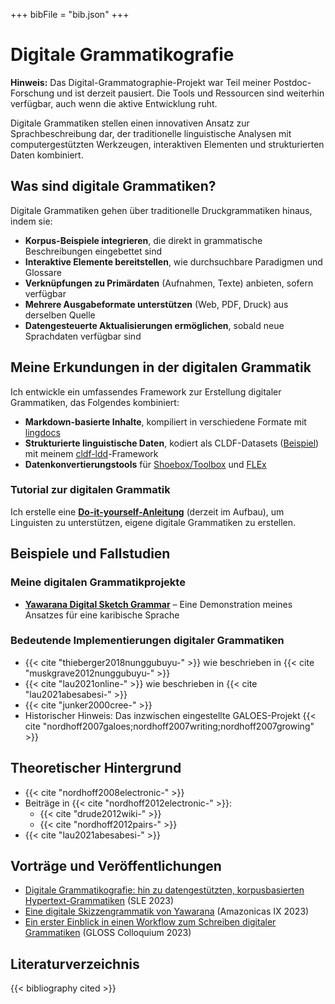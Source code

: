 +++
bibFile = "bib.json"
+++

# Digitale Grammatikografie

**Hinweis:** Das Digital-Grammatographie-Projekt war Teil meiner Postdoc-Forschung und ist derzeit pausiert. Die Tools und Ressourcen sind weiterhin verfügbar, auch wenn die aktive Entwicklung ruht.

Digitale Grammatiken stellen einen innovativen Ansatz zur Sprachbeschreibung dar, der traditionelle linguistische Analysen mit computergestützten Werkzeugen, interaktiven Elementen und strukturierten Daten kombiniert.

## Was sind digitale Grammatiken?

Digitale Grammatiken gehen über traditionelle Druckgrammatiken hinaus, indem sie:

- **Korpus-Beispiele integrieren**, die direkt in grammatische Beschreibungen eingebettet sind
- **Interaktive Elemente bereitstellen**, wie durchsuchbare Paradigmen und Glossare
- **Verknüpfungen zu Primärdaten** (Aufnahmen, Texte) anbieten, sofern verfügbar
- **Mehrere Ausgabeformate unterstützen** (Web, PDF, Druck) aus derselben Quelle
- **Datengesteuerte Aktualisierungen ermöglichen**, sobald neue Sprachdaten verfügbar sind

## Meine Erkundungen in der digitalen Grammatik

Ich entwickle ein umfassendes Framework zur Erstellung digitaler Grammatiken, das Folgendes kombiniert:

- **Markdown-basierte Inhalte**, kompiliert in verschiedene Formate mit [lingdocs](https://fl.mt/lingdocs)
- **Strukturierte linguistische Daten**, kodiert als CLDF-Datasets ([Beispiel](https://github.com/caribank/yawarana-corpus-cldf)) mit meinem [cldf-ldd](https://fl.mt/cldf-ldd)-Framework
- **Datenkonvertierungstools** für [Shoebox/Toolbox](https://fl.mt/unboxer) und [FLEx](https://github.com/fmatter/cldflex)

### Tutorial zur digitalen Grammatik

Ich erstelle eine **[Do-it-yourself-Anleitung](https://fl.mt/digital-grammar-tutorial/latest)** (derzeit im Aufbau), um Linguisten zu unterstützen, eigene digitale Grammatiken zu erstellen.

## Beispiele und Fallstudien

### Meine digitalen Grammatikprojekte

- **[Yawarana Digital Sketch Grammar](https://caribank.github.io/yawarana-sketch/)** – Eine Demonstration meines Ansatzes für eine karibische Sprache

### Bedeutende Implementierungen digitaler Grammatiken

- {{< cite "thieberger2018nunggubuyu-" >}} wie beschrieben in {{< cite "muskgrave2012nunggubuyu-" >}}
- {{< cite "lau2021online-" >}} wie beschrieben in {{< cite "lau2021abesabesi-" >}}
- {{< cite "junker2000cree-" >}}
- Historischer Hinweis: Das inzwischen eingestellte GALOES-Projekt {{< cite "nordhoff2007galoes;nordhoff2007writing;nordhoff2007growing" >}}

## Theoretischer Hintergrund

- {{< cite "nordhoff2008electronic-" >}}
- Beiträge in {{< cite "nordhoff2012electronic-" >}}:
  - {{< cite "drude2012wiki-" >}}
  - {{< cite "nordhoff2012pairs-" >}}
- {{< cite "lau2021abesabesi-" >}}

## Vorträge und Veröffentlichungen

- [Digitale Grammatikografie: hin zu datengestützten, korpusbasierten Hypertext-Grammatiken](/pdfs/poster_sle2023.pdf) (SLE 2023)
- [Eine digitale Skizzengrammatik von Yawarana](/pdfs/amazonicas23.pdf) (Amazonicas IX 2023)
- [Ein erster Einblick in einen Workflow zum Schreiben digitaler Grammatiken](/pdfs/glossgram.pdf) (GLOSS Colloquium 2023)

## Literaturverzeichnis
{{< bibliography cited >}}